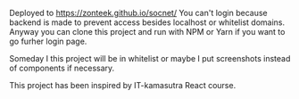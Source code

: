 Deployed to https://zonteek.github.io/socnet/
You can't login because backend is made to prevent access besides localhost or whitelist domains.
Anyway you can clone this project and run with NPM or Yarn if you want to go furher login page.

Someday I this project will be in whitelist or maybe I put screenshots instead of components if necessary.

This project has been inspired by IT-kamasutra React course.

